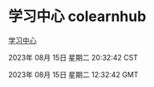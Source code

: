 # 学习中心 colearnhub
[学习中心](http://219.139.197.242:56308/colearnhub/)

2023年 08月 15日 星期二 20:32:42 CST

2023年 08月 15日 星期二 12:32:42 GMT

